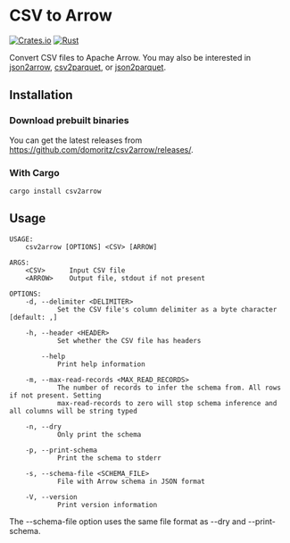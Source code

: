 # CSV to Arrow

[![Crates.io](https://img.shields.io/crates/v/csv2arrow.svg)](https://crates.io/crates/csv2arrow)
[![Rust](https://github.com/domoritz/csv2arrow/actions/workflows/rust.yml/badge.svg)](https://github.com/domoritz/csv2arrow/actions/workflows/rust.yml)

Convert CSV files to Apache Arrow. You may also be interested in [json2arrow](https://github.com/domoritz/json2arrow), [csv2parquet](https://github.com/domoritz/csv2parquet), or [json2parquet](https://github.com/domoritz/json2parquet).

## Installation

### Download prebuilt binaries

You can get the latest releases from https://github.com/domoritz/csv2arrow/releases/.

### With Cargo

```
cargo install csv2arrow
```

## Usage

```
USAGE:
    csv2arrow [OPTIONS] <CSV> [ARROW]

ARGS:
    <CSV>      Input CSV file
    <ARROW>    Output file, stdout if not present

OPTIONS:
    -d, --delimiter <DELIMITER>
            Set the CSV file's column delimiter as a byte character [default: ,]

    -h, --header <HEADER>
            Set whether the CSV file has headers

        --help
            Print help information

    -m, --max-read-records <MAX_READ_RECORDS>
            The number of records to infer the schema from. All rows if not present. Setting
            max-read-records to zero will stop schema inference and all columns will be string typed

    -n, --dry
            Only print the schema

    -p, --print-schema
            Print the schema to stderr

    -s, --schema-file <SCHEMA_FILE>
            File with Arrow schema in JSON format

    -V, --version
            Print version information
```

The --schema-file option uses the same file format as --dry and --print-schema.
